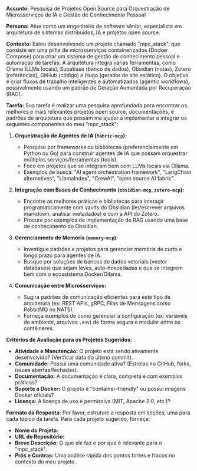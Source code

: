 **Assunto:** Pesquisa de Projetos Open Source para Orquestração de Microsserviços de IA e Gestão de Conhecimento Pessoal

**Persona:** Atue como um engenheiro de software sênior, especialista em arquitetura de sistemas distribuídos, IA e projetos open source.

**Contexto:** Estou desenvolvendo um projeto chamado "mpc_stack", que consiste em uma pilha de microsserviços containerizados (Docker Compose) para criar um sistema de gestão de conhecimento pessoal e automação de tarefas. A arquitetura integra várias ferramentas, como Ollama (LLMs locais), Supabase (banco de dados), Obsidian (notas), Zotero (referências), GitHub (código) e Hugo (gerador de site estático). O objetivo é criar fluxos de trabalho inteligentes e automatizados (agentic workflows), possivelmente usando um padrão de Geração Aumentada por Recuperação (RAG).

**Tarefa:** Sua tarefa é realizar uma pesquisa aprofundada para encontrar os melhores e mais relevantes projetos open source, documentações, e padrões de arquitetura que possam me ajudar a implementar e integrar os seguintes componentes do meu "mpc_stack":

1.  **Orquestração de Agentes de IA (`fabric-mcp`):**
    *   Pesquise por frameworks ou bibliotecas (preferencialmente em Python ou Go) para construir agentes de IA que possam orquestrar múltiplos serviços/ferramentas (tools).
    *   Foco em projetos que se integram bem com LLMs locais via Ollama.
    *   Exemplos de busca: "AI agent orchestration framework", "LangChain alternatives", "LlamaIndex", "CrewAI", "open source AI fabric".

2.  **Integração com Bases de Conhecimento (`obsidian-mcp`, `zotero-mcp`):**
    *   Encontre as melhores práticas e bibliotecas para interagir programaticamente com vaults do Obsidian (ler/escrever arquivos markdown, analisar metadados) e com a API do Zotero.
    *   Procure por exemplos de implementação de RAG usando uma base de conhecimento do Obsidian.

3.  **Gerenciamento de Memória (`memory-mcp`):**
    *   Investigue padrões e projetos para gerenciar memória de curto e longo prazo para agentes de IA.
    *   Busque por soluções de bancos de dados vetoriais (vector databases) que sejam leves, auto-hospedadas e que se integrem bem com o ecossistema Docker/Ollama.

4.  **Comunicação entre Microsserviços:**
    *   Sugira padrões de comunicação eficientes para este tipo de arquitetura (ex: REST APIs, gRPC, Filas de Mensagens como RabbitMQ ou NATS).
    *   Forneça exemplos de como gerenciar a configuração (ex: variáveis de ambiente, arquivos `.env`) de forma segura e modular entre os contêineres.

**Critérios de Avaliação para os Projetos Sugeridos:**
*   **Atividade e Manutenção:** O projeto está sendo ativamente desenvolvido? (Verificar data do último commit).
*   **Comunidade:** Possui uma comunidade ativa? (Estrelas no GitHub, forks, issues abertas/fechadas).
*   **Documentação:** A documentação é clara, completa e com exemplos práticos?
*   **Suporte a Docker:** O projeto é "container-friendly" ou possui imagens Docker oficiais?
*   **Licença:** A licença de uso é permissiva (MIT, Apache 2.0, etc.)?

**Formato da Resposta:**
Por favor, estruture a resposta em seções, uma para cada tópico da tarefa. Para cada projeto sugerido, forneça:
*   **Nome do Projeto:**
*   **URL do Repositório:**
*   **Breve Descrição:** O que ele faz e por que é relevante para o "mpc_stack".
*   **Prós e Contras:** Uma análise rápida dos pontos fortes e fracos no contexto do meu projeto.
